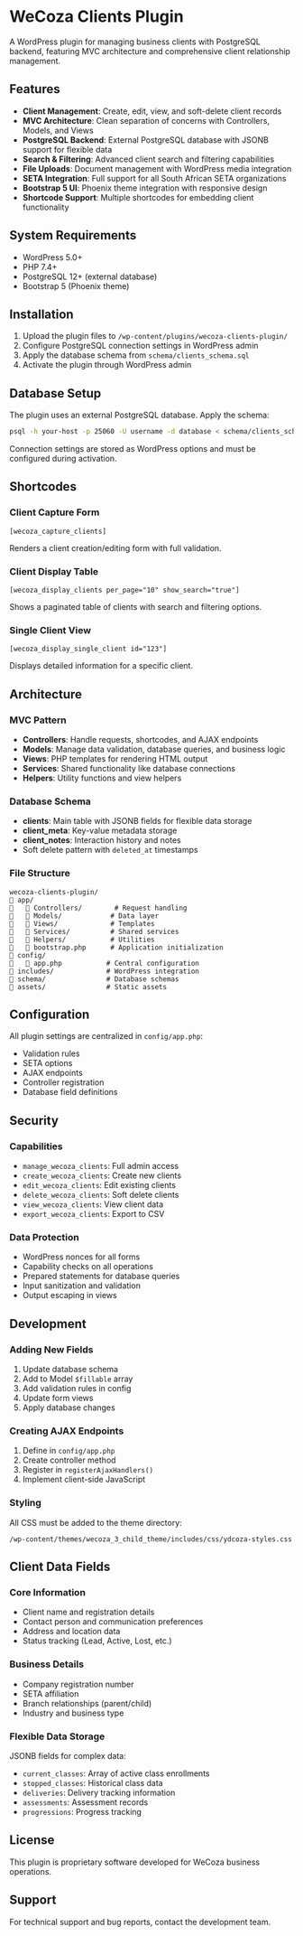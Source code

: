 # WeCoza Clients Plugin

A WordPress plugin for managing business clients with PostgreSQL backend, featuring MVC architecture and comprehensive client relationship management.

## Features

- **Client Management**: Create, edit, view, and soft-delete client records
- **MVC Architecture**: Clean separation of concerns with Controllers, Models, and Views
- **PostgreSQL Backend**: External PostgreSQL database with JSONB support for flexible data
- **Search & Filtering**: Advanced client search and filtering capabilities
- **File Uploads**: Document management with WordPress media integration
- **SETA Integration**: Full support for all South African SETA organizations
- **Bootstrap 5 UI**: Phoenix theme integration with responsive design
- **Shortcode Support**: Multiple shortcodes for embedding client functionality

## System Requirements

- WordPress 5.0+
- PHP 7.4+
- PostgreSQL 12+ (external database)
- Bootstrap 5 (Phoenix theme)

## Installation

1. Upload the plugin files to `/wp-content/plugins/wecoza-clients-plugin/`
2. Configure PostgreSQL connection settings in WordPress admin
3. Apply the database schema from `schema/clients_schema.sql`
4. Activate the plugin through WordPress admin

## Database Setup

The plugin uses an external PostgreSQL database. Apply the schema:

```bash
psql -h your-host -p 25060 -U username -d database < schema/clients_schema.sql
```

Connection settings are stored as WordPress options and must be configured during activation.

## Shortcodes

### Client Capture Form
```
[wecoza_capture_clients]
```
Renders a client creation/editing form with full validation.

### Client Display Table
```
[wecoza_display_clients per_page="10" show_search="true"]
```
Shows a paginated table of clients with search and filtering options.

### Single Client View
```
[wecoza_display_single_client id="123"]
```
Displays detailed information for a specific client.

## Architecture

### MVC Pattern
- **Controllers**: Handle requests, shortcodes, and AJAX endpoints
- **Models**: Manage data validation, database queries, and business logic
- **Views**: PHP templates for rendering HTML output
- **Services**: Shared functionality like database connections
- **Helpers**: Utility functions and view helpers

### Database Schema
- **clients**: Main table with JSONB fields for flexible data storage
- **client_meta**: Key-value metadata storage
- **client_notes**: Interaction history and notes
- Soft delete pattern with `deleted_at` timestamps

### File Structure
```
wecoza-clients-plugin/
   app/
      Controllers/        # Request handling
      Models/            # Data layer
      Views/             # Templates
      Services/          # Shared services
      Helpers/           # Utilities
      bootstrap.php      # Application initialization
   config/
      app.php           # Central configuration
   includes/             # WordPress integration
   schema/               # Database schemas
   assets/               # Static assets
```

## Configuration

All plugin settings are centralized in `config/app.php`:

- Validation rules
- SETA options
- AJAX endpoints
- Controller registration
- Database field definitions

## Security

### Capabilities
- `manage_wecoza_clients`: Full admin access
- `create_wecoza_clients`: Create new clients
- `edit_wecoza_clients`: Edit existing clients
- `delete_wecoza_clients`: Soft delete clients
- `view_wecoza_clients`: View client data
- `export_wecoza_clients`: Export to CSV

### Data Protection
- WordPress nonces for all forms
- Capability checks on all operations
- Prepared statements for database queries
- Input sanitization and validation
- Output escaping in views

## Development

### Adding New Fields
1. Update database schema
2. Add to Model `$fillable` array
3. Add validation rules in config
4. Update form views
5. Apply database changes

### Creating AJAX Endpoints
1. Define in `config/app.php`
2. Create controller method
3. Register in `registerAjaxHandlers()`
4. Implement client-side JavaScript

### Styling
All CSS must be added to the theme directory:
```
/wp-content/themes/wecoza_3_child_theme/includes/css/ydcoza-styles.css
```

## Client Data Fields

### Core Information
- Client name and registration details
- Contact person and communication preferences
- Address and location data
- Status tracking (Lead, Active, Lost, etc.)

### Business Details
- Company registration number
- SETA affiliation
- Branch relationships (parent/child)
- Industry and business type

### Flexible Data Storage
JSONB fields for complex data:
- `current_classes`: Array of active class enrollments
- `stopped_classes`: Historical class data
- `deliveries`: Delivery tracking information
- `assessments`: Assessment records
- `progressions`: Progress tracking

## License

This plugin is proprietary software developed for WeCoza business operations.

## Support

For technical support and bug reports, contact the development team.
